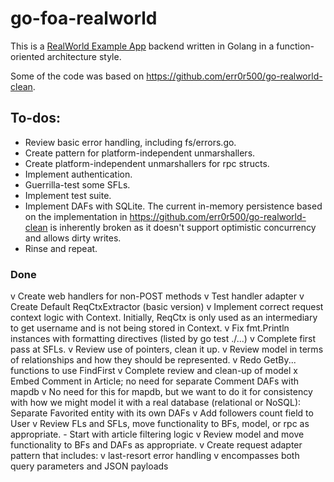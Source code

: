 # go-foa-realworld

This is a [RealWorld Example App](https://github.com/gothinkster/realworld) backend written in Golang in a
function-oriented architecture style.

Some of the code was based on https://github.com/err0r500/go-realworld-clean.

## To-dos:

* Review basic error handling, including fs/errors.go.
* Create pattern for platform-independent unmarshallers.
* Create platform-independent unmarshallers for rpc structs.
* Implement authentication.
* Guerrilla-test some SFLs.
* Implement test suite.
* Implement DAFs with SQLite. The current in-memory persistence based on the implementation in
  https://github.com/err0r500/go-realworld-clean is inherently broken as it doesn't support optimistic concurrency and
  allows dirty writes.
* Rinse and repeat.

### Done

v Create web handlers for non-POST methods
v Test handler adapter
v Create Default ReqCtxExtractor (basic version)
v Implement correct request context logic with Context. Initially, ReqCtx is only used as an intermediary to get username and is not being stored in Context.
v Fix fmt.Println instances with formatting directives (listed by go test ./...)
v Complete first pass at SFLs.
v Review use of pointers, clean it up.
v Review model in terms of relationships and how they should be represented.
v Redo GetBy... functions to use FindFirst
v Complete review and clean-up of model
  x Embed Comment in Article; no need for separate Comment DAFs with mapdb
  v No need for this for mapdb, but we want to do it for consistency with how we might model it
    with a real database (relational or NoSQL): Separate Favorited entity with its own DAFs
  v Add followers count field to User
v Review FLs and SFLs, move functionality to BFs, model, or rpc as appropriate.
    - Start with article filtering logic
v Review model and move functionality to BFs and DAFs as appropriate.
v Create request adapter pattern that includes:
    v last-resort error handling
    v encompasses both query parameters and JSON payloads
